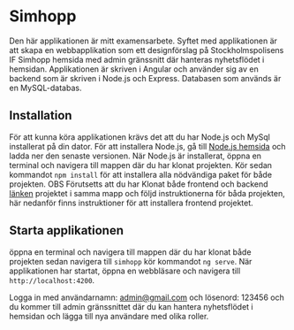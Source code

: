 # Simhopp

Den här applikationen är mitt examensarbete. Syftet med applikationen är att skapa en webbapplikation som ett designförslag på Stockholmspolisens IF Simhopp hemsida med admin gränssnitt där hanteras nyhetsflödet i hemsidan. Applikationen är skriven i Angular och använder sig av en backend som är skriven i Node.js och Express. Databasen som används är en MySQL-databas.

## Installation

För att kunna köra applikationen krävs det att du har Node.js och MySql installerat på din dator. För att installera Node.js, gå till [Node.js hemsida](https://nodejs.org/en/) och ladda ner den senaste versionen. När Node.js är installerat, öppna en terminal och navigera till mappen där du har klonat projekten. Kör sedan kommandot `npm install` för att installera alla nödvändiga paket för både projekten.
OBS Förutsetts att du har Klonat både frontend och backend [länken](https://github.com/SaraEkman/Simhopp-Backend) projektet i samma mapp och följd instruktionerna för båda projekten, här nedanför finns instruktioner för att installera frontend projektet.

## Starta applikationen

öppna en terminal och navigera till mappen där du har klonat både projekten sedan navigera till `simhopp` 
kör kommandot `ng serve`. När applikationen har startat, 
öppna en webbläsare och navigera till `http://localhost:4200`.


Logga in med användarnamn: admin@gmail.com och lösenord: 123456 och du kommer till admin gränssnittet där du kan hantera nyhetsflödet i hemsidan och lägga till nya användare med olika roller.
